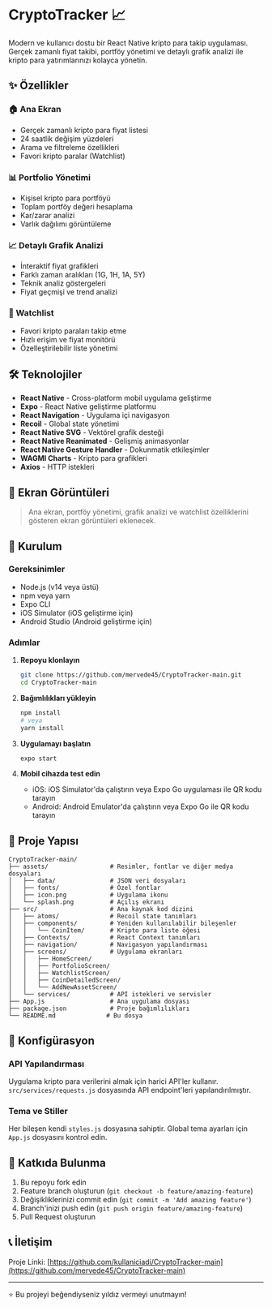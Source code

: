 # CryptoTracker 📈

Modern ve kullanıcı dostu bir React Native kripto para takip uygulaması. Gerçek zamanlı fiyat takibi, portföy yönetimi ve detaylı grafik analizi ile kripto para yatırımlarınızı kolayca yönetin.

## ✨ Özellikler

### 🏠 Ana Ekran
- Gerçek zamanlı kripto para fiyat listesi
- 24 saatlik değişim yüzdeleri
- Arama ve filtreleme özellikleri
- Favori kripto paralar (Watchlist)

### 📊 Portfolio Yönetimi
- Kişisel kripto para portföyü
- Toplam portföy değeri hesaplama
- Kar/zarar analizi
- Varlık dağılımı görüntüleme

### 📈 Detaylı Grafik Analizi
- İnteraktif fiyat grafikleri
- Farklı zaman aralıkları (1G, 1H, 1A, 5Y)
- Teknik analiz göstergeleri
- Fiyat geçmişi ve trend analizi

### 🎯 Watchlist
- Favori kripto paraları takip etme
- Hızlı erişim ve fiyat monitörü
- Özelleştirilebilir liste yönetimi

## 🛠️ Teknolojiler

- **React Native** - Cross-platform mobil uygulama geliştirme
- **Expo** - React Native geliştirme platformu
- **React Navigation** - Uygulama içi navigasyon
- **Recoil** - Global state yönetimi
- **React Native SVG** - Vektörel grafik desteği
- **React Native Reanimated** - Gelişmiş animasyonlar
- **React Native Gesture Handler** - Dokunmatik etkileşimler
- **WAGMI Charts** - Kripto para grafikleri
- **Axios** - HTTP istekleri

## 📱 Ekran Görüntüleri

> Ana ekran, portföy yönetimi, grafik analizi ve watchlist özelliklerini gösteren ekran görüntüleri eklenecek.

## 🚀 Kurulum

### Gereksinimler
- Node.js (v14 veya üstü)
- npm veya yarn
- Expo CLI
- iOS Simulator (iOS geliştirme için)
- Android Studio (Android geliştirme için)

### Adımlar

1. **Repoyu klonlayın**
   ```bash
   git clone https://github.com/mervede45/CryptoTracker-main.git
   cd CryptoTracker-main
   ```

2. **Bağımlılıkları yükleyin**
   ```bash
   npm install
   # veya
   yarn install
   ```

3. **Uygulamayı başlatın**
   ```bash
   expo start
   ```

4. **Mobil cihazda test edin**
   - iOS: iOS Simulator'da çalıştırın veya Expo Go uygulaması ile QR kodu tarayın
   - Android: Android Emulator'da çalıştırın veya Expo Go ile QR kodu tarayın

## 📁 Proje Yapısı

```
CryptoTracker-main/
├── assets/                 # Resimler, fontlar ve diğer medya dosyaları
│   ├── data/               # JSON veri dosyaları
│   ├── fonts/              # Özel fontlar
│   ├── icon.png            # Uygulama ikonu
│   └── splash.png          # Açılış ekranı
├── src/                    # Ana kaynak kod dizini
│   ├── atoms/              # Recoil state tanımları
│   ├── components/         # Yeniden kullanılabilir bileşenler
│   │   └── CoinItem/       # Kripto para liste öğesi
│   ├── Contexts/           # React Context tanımları
│   ├── navigation/         # Navigasyon yapılandırması
│   ├── screens/            # Uygulama ekranları
│   │   ├── HomeScreen/
│   │   ├── PortfolioScreen/
│   │   ├── WatchlistScreen/
│   │   ├── CoinDetailedScreen/
│   │   └── AddNewAssetScreen/
│   └── services/           # API istekleri ve servisler
├── App.js                  # Ana uygulama dosyası
├── package.json            # Proje bağımlılıkları
└── README.md              # Bu dosya
```

## 🔧 Konfigürasyon

### API Yapılandırması
Uygulama kripto para verilerini almak için harici API'ler kullanır. `src/services/requests.js` dosyasında API endpoint'leri yapılandırılmıştır.

### Tema ve Stiller
Her bileşen kendi `styles.js` dosyasına sahiptir. Global tema ayarları için `App.js` dosyasını kontrol edin.

## 🤝 Katkıda Bulunma

1. Bu repoyu fork edin
2. Feature branch oluşturun (`git checkout -b feature/amazing-feature`)
3. Değişikliklerinizi commit edin (`git commit -m 'Add amazing feature'`)
4. Branch'inizi push edin (`git push origin feature/amazing-feature`)
5. Pull Request oluşturun
## 📞 İletişim

Proje Linki: [https://github.com/kullaniciadi/CryptoTracker-main](https://github.com/mervede45/CryptoTracker-main)

---

⭐ Bu projeyi beğendiyseniz yıldız vermeyi unutmayın!